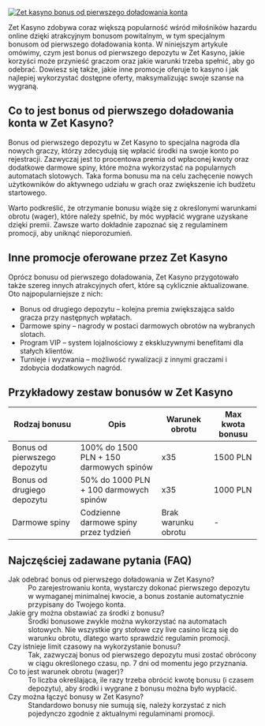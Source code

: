 [![Zet kasyno bonus od pierwszego doładowania konta](https://123-caf.pages.dev/gitsignup.png)](https://vrmoo.ru/Bt82HjjY)

<p>Zet Kasyno zdobywa coraz większą popularność wśród miłośników hazardu online dzięki atrakcyjnym bonusom powitalnym, w tym specjalnym bonusom od pierwszego doładowania konta. W niniejszym artykule omówimy, czym jest bonus od pierwszego depozytu w Zet Kasyno, jakie korzyści może przynieść graczom oraz jakie warunki trzeba spełnić, aby go odebrać. Dowiesz się także, jakie inne promocje oferuje to kasyno i jak najlepiej wykorzystać dostępne oferty, maksymalizując swoje szanse na wygraną.</p>  <h2>Co to jest bonus od pierwszego doładowania konta w Zet Kasyno?</h2> <p>Bonus od pierwszego depozytu w Zet Kasyno to specjalna nagroda dla nowych graczy, którzy zdecydują się wpłacić środki na swoje konto po rejestracji. Zazwyczaj jest to procentowa premia od wpłaconej kwoty oraz dodatkowe darmowe spiny, które można wykorzystać na popularnych automatach slotowych. Taka forma bonusu ma na celu zachęcenie nowych użytkowników do aktywnego udziału w grach oraz zwiększenie ich budżetu startowego.</p>  <p>Warto podkreślić, że otrzymanie bonusu wiąże się z określonymi warunkami obrotu (wager), które należy spełnić, by móc wypłacić wygrane uzyskane dzięki premii. Zawsze warto dokładnie zapoznać się z regulaminem promocji, aby uniknąć nieporozumień.</p>  <h2>Inne promocje oferowane przez Zet Kasyno</h2> <p>Oprócz bonusu od pierwszego doładowania, Zet Kasyno przygotowało także szereg innych atrakcyjnych ofert, które są cyklicznie aktualizowane. Oto najpopularniejsze z nich:</p>  <ul>   <li>Bonus od drugiego depozytu – kolejna premia zwiększająca saldo gracza przy następnych wpłatach.</li>   <li>Darmowe spiny – nagrody w postaci darmowych obrotów na wybranych slotach.</li>   <li>Program VIP – system lojalnościowy z ekskluzywnymi benefitami dla stałych klientów.</li>   <li>Turnieje i wyzwania – możliwość rywalizacji z innymi graczami i zdobycia dodatkowych nagród.</li> </ul>  <h2>Przykładowy zestaw bonusów w Zet Kasyno</h2> <table>   <thead>     <tr>       <th>Rodzaj bonusu</th>       <th>Opis</th>       <th>Warunek obrotu</th>       <th>Max kwota bonusu</th>     </tr>   </thead>   <tbody>     <tr>       <td>Bonus od pierwszego depozytu</td>       <td>100% do 1500 PLN + 150 darmowych spinów</td>       <td>x35</td>       <td>1500 PLN</td>     </tr>     <tr>       <td>Bonus od drugiego depozytu</td>       <td>50% do 1000 PLN + 100 darmowych spinów</td>       <td>x35</td>       <td>1000 PLN</td>     </tr>     <tr>       <td>Darmowe spiny</td>       <td>Codzienne darmowe spiny przez tydzień</td>       <td>Brak warunku obrotu</td>       <td>-</td>     </tr>   </tbody> </table>  <h2>Najczęściej zadawane pytania (FAQ)</h2>  <dl>   <dt>Jak odebrać bonus od pierwszego doładowania w Zet Kasyno?</dt>   <dd>Po zarejestrowaniu konta, wystarczy dokonać pierwszego depozytu w wymaganej minimalnej kwocie, a bonus zostanie automatycznie przypisany do Twojego konta.</dd>    <dt>Jakie gry można obstawiać za środki z bonusu?</dt>   <dd>Środki bonusowe zwykle można wykorzystać na automatach slotowych. Nie wszystkie gry stołowe czy live casino liczą się do warunku obrotu, dlatego warto sprawdzić regulamin promocji.</dd>    <dt>Czy istnieje limit czasowy na wykorzystanie bonusu?</dt>   <dd>Tak, zazwyczaj bonus od pierwszego depozytu musi zostać obrócony w ciągu określonego czasu, np. 7 dni od momentu jego przyznania.</dd>    <dt>Co to jest warunek obrotu (wager)?</dt>   <dd>To liczba określająca, ile razy trzeba obrócić kwotę bonusu (i czasem depozytu), aby środki i wygrane z bonusu można było wypłacić.</dd>    <dt>Czy można łączyć bonusy w Zet Kasyno?</dt>   <dd>Standardowo bonusy nie sumują się, należy korzystać z nich pojedynczo zgodnie z aktualnymi regulaminami promocji.</dd> </dl>
